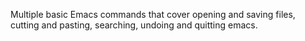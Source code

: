 Multiple basic Emacs commands that cover opening and saving files, cutting and pasting, searching, undoing and quitting emacs. 